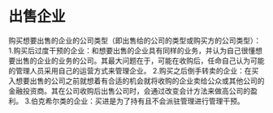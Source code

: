 # 出售企业
购买想要出售的企业的公司类型（即出售给的公司的类型或购买方的公司类型）：
1.购买后过度干预的企业：和想要出售的企业具有同样的业务，并认为自己很懂想要出售的企业的业务的公司。其最大问题在于，可能在收购后，任命自己认为可能的管理人员采用自己的运营方式来管理企业。
2.购买之后倒手转卖的企业：在买入想要出售的公司之前就想着有合适的机会就将收购的企业卖给公众或其他公司的金融投资商。其在公司收购后出售公司时，会通过改变会计方法来做高公司的盈利。
3.伯克希尔类的企业：买进是为了持有且不会派驻管理进行管理干预。